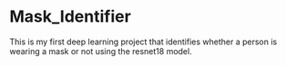 # Mask_Identifier
This is my first deep learning project that identifies whether a person is wearing a mask or not using the resnet18 model.

